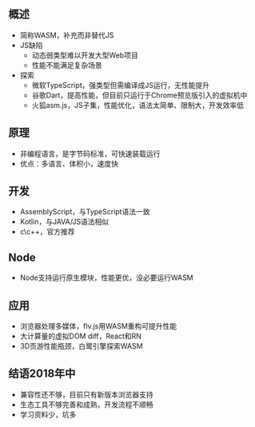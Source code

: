 ## 概述
- 简称WASM，补充而非替代JS
- JS缺陷
  - 动态弱类型难以开发大型Web项目
  - 性能不能满足复杂场景
- 探索
  - 微软TypeScript，强类型但需编译成JS运行，无性能提升
  - 谷歌Dart，提高性能，但目前只运行于Chrome预览版引入的虚拟机中
  - 火狐asm.js，JS子集，性能优化，语法太简单、限制大，开发效率低

## 原理
- 非编程语言，是字节码标准，可快速装载运行
- 优点：多语言、体积小，速度快

## 开发
- AssemblyScript，与TypeScript语法一致
- Kotlin，与JAVA/JS语法相似
- c\c++，官方推荐

## Node
- Node支持运行原生模块，性能更优，没必要运行WASM

## 应用
- 浏览器处理多媒体，flv.js用WASM重构可提升性能
- 大计算量的虚拟DOM diff，React和RN
- 3D页游性能瓶颈，白鹭引擎探索WASM

## 结语2018年中
- 兼容性还不够，目前只有新版本浏览器支持
- 生态工具不够完善和成熟，开发流程不顺畅
- 学习资料少，坑多
